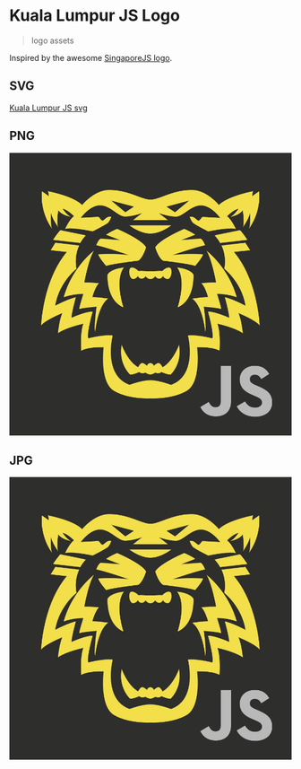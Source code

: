 # Kuala Lumpur JS Logo
> logo assets

Inspired by the awesome [SingaporeJS logo](https://github.com/SingaporeJS/logo).

## SVG
[Kuala Lumpur JS svg](kljs-logo.svg)

## PNG
![Kuala Lumpur JS png](kljs-logo.png)

## JPG
![Kuala Lumpur JS jpg](kljs-logo.jpg)
